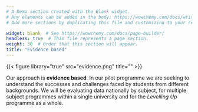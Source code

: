 ```yaml
---
# A Demo section created with the Blank widget.
# Any elements can be added in the body: https://wowchemy.com/docs/writing-markdown-latex/
# Add more sections by duplicating this file and customizing to your requirements.

widget: blank  # See https://wowchemy.com/docs/page-builder/
headless: true  # This file represents a page section.
weight: 30  # Order that this section will appear.
title: "Evidence based"
---
```


{{< figure library="true" src="evidence.png" title="" >}}

Our approach is **evidence based**. In our pilot programme we are seeking to understand the successes and challenges faced by students from different backgrounds. We will be evaluating data nationally by subject, for multiple subject programmes within a single university and for the _Levelling Up_ programme as a whole. 

